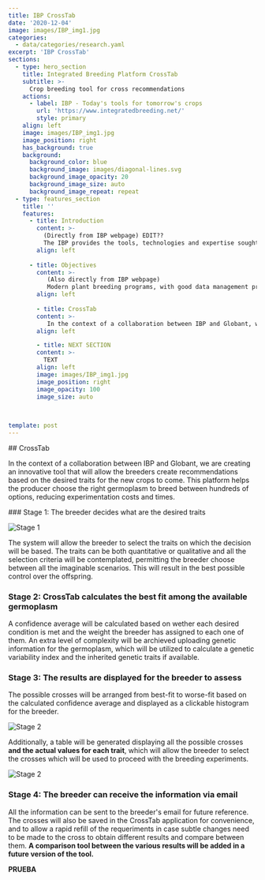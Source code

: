 ```yaml
---
title: IBP CrossTab
date: '2020-12-04'
image: images/IBP_img1.jpg
categories:
  - data/categories/research.yaml
excerpt: 'IBP CrossTab'
sections:
  - type: hero_section
    title: Integrated Breeding Platform CrossTab
    subtitle: >-
      Crop breeding tool for cross recommendations
    actions:
      - label: IBP - Today's tools for tomorrow's crops
        url: 'https://www.integratedbreeding.net/'
        style: primary
    align: left
    image: images/IBP_img1.jpg
    image_position: right
    has_background: true
    background:
      background_color: blue
      background_image: images/diagonal-lines.svg
      background_image_opacity: 20
      background_image_size: auto
      background_image_repeat: repeat
  - type: features_section
    title: ''
    features:
      - title: Introduction
        content: >-
          (Directly from IBP webpage) EDIT??
          The IBP provides the tools, technologies and expertise sought by plant breeding programs in the public and private sectors, mainly in developing countries, as well as by universities engaged in teaching and research for the next generation of plant breeders. We build on the considerable legacy and networks of the former Generation Challenge Programme (GCP) to connect researchers, technicians and students at the local, regional and international levels. In doing so, the IBP is able to draw upon comprehensive knowledge and resources that are invaluable to strengthen the delivery chain for key staple food crops.
        align: left
        
      - title: Objectives
        content: >-
           (Also directly from IBP webpage)
           Modern plant breeding programs, with good data management practices, meeting demand-led objectives in the context of a value chain approach that addresses consumer demand, agro-ecological challenges, and local production needs. Through the enhancement of plant breeding programs, and the sharing of knowledge resources across chain actors, we envisage improved livelihoods for farming families in developing countries.
        align: left
        
        - title: CrossTab
        content: >-
           In the context of a collaboration between IBP and Globant, we are creating an innovative tool that will allow the breeders create recommendations based on the desired traits for the new crops to come. This platform helps the producer choose the right germoplasm to breed between hundreds of options, reducing experimentation costs and times. 
        align: left

        - title: NEXT SECTION
        content: >-
          TEXT
        align: left
        image: images/IBP_img1.jpg
        image_position: right
        image_opacity: 100
        image_size: auto
       
        

template: post
---
```

## CrossTab

In the context of a collaboration between IBP and Globant, we are creating an innovative tool that will allow the breeders create recommendations based on the desired traits for the new crops to come. This platform helps the producer choose the right germoplasm to breed between hundreds of options, reducing experimentation costs and times. 

### Stage 1: The breeder decides what are the desired traits

![Stage 1](/images/IBP_Stage1.jpg)

The system will allow the breeder to select the traits on which the decision will be based. The traits can be both quantitative or qualitative and all the selection criteria will be contemplated, permitting the breeder choose between all the imaginable scenarios. This will result in the best possible control over the offspring. 

### Stage 2: CrossTab calculates the best fit among the available germoplasm

A confidence average will be calculated based on wether each desired condition is met and the weight the breeder has assigned to each one of them. An extra level of complexity will be archieved uploading genetic information for the germoplasm, which will be utilized to calculate a genetic variability index and the inherited genetic traits if available. 

### Stage 3: The results are displayed for the breeder to assess

The possible crosses will be arranged from best-fit to worse-fit based on the calculated confidence average and displayed as a clickable histogram for the breeder. 

![Stage 2](/images/IBP_Stage2.1.jpg)

Additionally, a table will be generated displaying all the possible crosses **and the actual values for each trait**, which will allow the breeder to select the crosses which will be used to proceed with the breeding experiments. 

![Stage 2](/images/IBP_Stage2.2.jpg)


### Stage 4: The breeder can receive the information via email

All the information can be sent to the breeder's email for future reference. The crosses will also be saved in the CrossTab application for convenience, and to allow a rapid refill of the requeriments in case subtle changes need to be made to the cross to obtain different results and compare between them. **A comparison tool between the various results will be added in a future version of the tool.**


**PRUEBA**